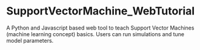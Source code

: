 # SupportVectorMachine_WebTutorial
A Python and Javascript based web tool to teach Support Vector Machines (machine learning concept) basics. Users can run simulations and tune model parameters.
